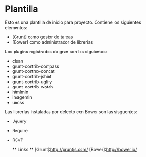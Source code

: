 # Plantilla

Esto es una plantilla de inicio para proyecto. Contiene los siguientes elementos:

  - [Grunt] como gestor de tareas
  - [Bower] como administrador de librerias

Los plugins registrados de grun son los siguientes:
- clean
- grunt-contrib-compass
- grunt-contrib-concat
- grunt-contrib-jshint
- grunt-contrib-uglify
- grunt-contrib-watch
- htmlmin
- imagemin
- uncss

Las librerías instaladas por defecto con Bower son las sisguentes:
- Jquery
- Require
- RSVP

  ** Links **
  [Grunt]:http://gruntjs.com/
  [Bower]:http://bower.io/
